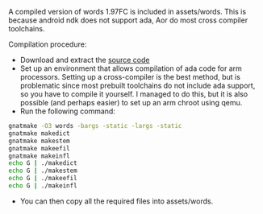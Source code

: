 A compiled version of words 1.97FC is included in assets/words. This is because android ndk does not support ada, Aor do most cross compiler toolchains.

Compilation procedure:

- Download and extract the [source code](http://archives.nd.edu/whitaker/wordsall.zip)
- Set up an environment that allows compilation of ada code for arm processors. Setting up a cross-compiler is the best method, but is problematic since most prebuilt toolchains do not include ada support, so you have to compile it yourself. I managed to do this, but it is also possible (and perhaps easier) to set up an arm chroot using qemu.
- Run the following command:

```bash
gnatmake -O3 words -bargs -static -largs -static
gnatmake makedict
gnatmake makestem
gnatmake makeefil
gnatmake makeinfl
echo G | ./makedict
echo G | ./makestem
echo G | ./makeefil
echo G | ./makeinfl
```

- You can then copy all the required files into assets/words.

